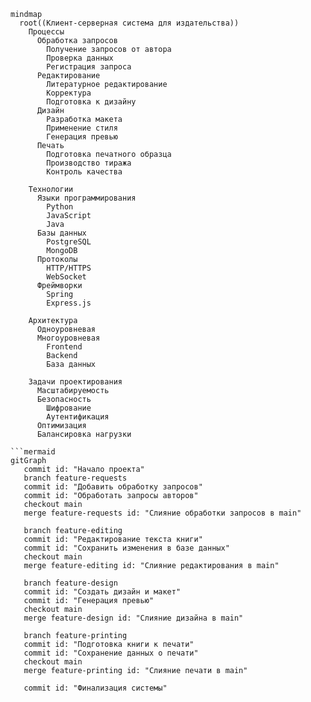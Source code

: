 ```mermaid
mindmap
  root((Клиент-серверная система для издательства))
    Процессы
      Обработка запросов
        Получение запросов от автора
        Проверка данных
        Регистрация запроса
      Редактирование
        Литературное редактирование
        Корректура
        Подготовка к дизайну
      Дизайн
        Разработка макета
        Применение стиля
        Генерация превью
      Печать
        Подготовка печатного образца
        Производство тиража
        Контроль качества
    
    Технологии
      Языки программирования
        Python
        JavaScript
        Java
      Базы данных
        PostgreSQL
        MongoDB
      Протоколы
        HTTP/HTTPS
        WebSocket
      Фреймворки
        Spring
        Express.js
    
    Архитектура
      Одноуровневая
      Многоуровневая
        Frontend
        Backend
        База данных
    
    Задачи проектирования
      Масштабируемость
      Безопасность
        Шифрование
        Аутентификация
      Оптимизация
      Балансировка нагрузки

```mermaid
gitGraph
   commit id: "Начало проекта"
   branch feature-requests
   commit id: "Добавить обработку запросов"
   commit id: "Обработать запросы авторов"
   checkout main
   merge feature-requests id: "Слияние обработки запросов в main"
   
   branch feature-editing
   commit id: "Редактирование текста книги"
   commit id: "Сохранить изменения в базе данных"
   checkout main
   merge feature-editing id: "Слияние редактирования в main"
   
   branch feature-design
   commit id: "Создать дизайн и макет"
   commit id: "Генерация превью"
   checkout main
   merge feature-design id: "Слияние дизайна в main"
   
   branch feature-printing
   commit id: "Подготовка книги к печати"
   commit id: "Сохранение данных о печати"
   checkout main
   merge feature-printing id: "Слияние печати в main"
   
   commit id: "Финализация системы"
